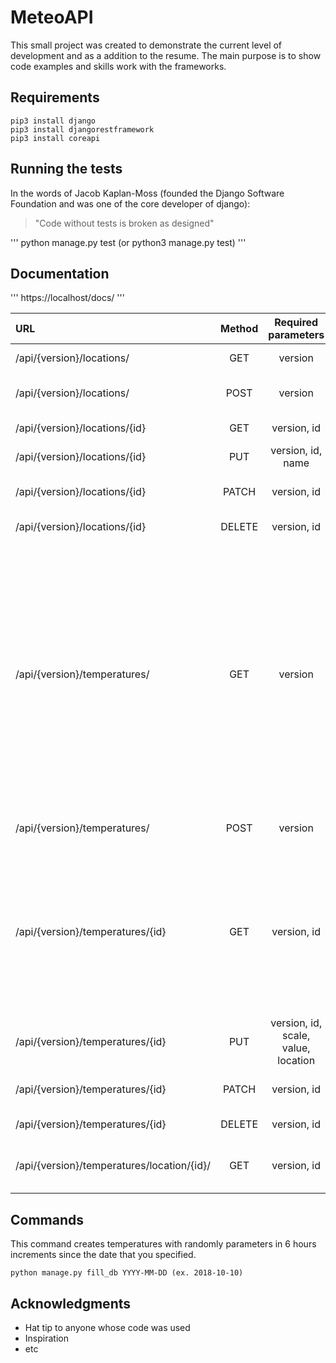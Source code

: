 # MeteoAPI

This small project was created to demonstrate the current level of development and as a addition to the resume.
The main purpose is to show code examples and skills work with the frameworks.

## Requirements

```
pip3 install django
pip3 install djangorestframework
pip3 install coreapi
```

## Running the tests
In the words of Jacob Kaplan-Moss (founded the Django Software Foundation and was one of the core developer of django):
>"Code without tests is broken as designed"

'''
python manage.py test (or python3 manage.py test)
'''

## Documentation

'''
https://localhost/docs/
'''

| URL  | Method | Required parameters | Addition parameters | Description |
| :---         |     :---:      |     :---:      |     :---:      |     :---:      |
| /api/{version}/locations/ | GET | version | | Returns all locations. |
| /api/{version}/locations/ | POST | version | name | Creates a new location object. |
| /api/{version}/locations/{id} | GET | version, id | | Returns the location. |
| /api/{version}/locations/{id} | PUT | version, id, name | | Updates the location. |
| /api/{version}/locations/{id}| PATCH | version, id | name | Partial updates the location. |
| /api/{version}/locations/{id} | DELETE | version, id | | Deletes the location. |
| /api/{version}/temperatures/ | GET | version | date, date_start, date_end | Returns all temperatures. It returns all temperatures in a range of 3 days by adding parameter 'date' (ex. 2018-10-23). It returns all temperatures in the specified range by adding a 'date_start' and a 'date_end' parameters. |
| /api/{version}/temperatures/ | POST | version | | Creates a new temperature. |
| /api/{version}/temperatures/{id} | GET | version, id | scale | Returns the temperature. It returns converted value with specified scale, by adding parameter of the scale (allowed - 'K', '\u2103', '\u2109'). |
| /api/{version}/temperatures/{id} | PUT | version, id, scale, value, location | date | Updates the temperature. |
| /api/{version}/temperatures/{id} | PATCH | version, id | scale, value, date, location | Partial updates the temperature. |
| /api/{version}/temperatures/{id} | DELETE | version, id | | Deletes the temperature. |
| /api/{version}/temperatures/location/{id}/ | GET | version, id | | Returns all temperatures in the location. |

## Commands

This command creates temperatures with randomly parameters in 6 hours increments since the date that you specified.

```
python manage.py fill_db YYYY-MM-DD (ex. 2018-10-10)
```




## Acknowledgments

* Hat tip to anyone whose code was used
* Inspiration
* etc
